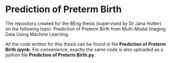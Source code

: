 # Prediction of Preterm Birth
The repository created for the BEng thesis (supervised by Dr Jana Hutter) on the following topic: Prediction of Preterm Birth from Multi-Modal Imaging Data Using Machine Learning.

All the code written for this thesis can be found in file **Prediction of Preterm Birth.ipynb**.
For convenience, exactly the same code is also uploaded as a python file **Prediction of Preterm Birth.py**.
